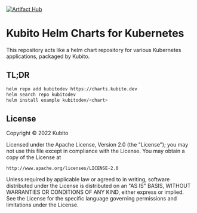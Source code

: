 [![Artifact Hub](https://img.shields.io/endpoint?url=https://artifacthub.io/badge/repository/kubitodev)](https://artifacthub.io/packages/search?repo=kubitodev)

# Kubito Helm Charts for Kubernetes

This repository acts like a helm chart repository for various Kubernetes applications, packaged by Kubito.

## TL;DR

```bash
helm repo add kubitodev https://charts.kubito.dev
helm search repo kubitodev
helm install example kubitodev/<chart>
```

## License

Copyright &copy; 2022 Kubito

Licensed under the Apache License, Version 2.0 (the "License");
you may not use this file except in compliance with the License.
You may obtain a copy of the License at

    http://www.apache.org/licenses/LICENSE-2.0

Unless required by applicable law or agreed to in writing, software
distributed under the License is distributed on an "AS IS" BASIS,
WITHOUT WARRANTIES OR CONDITIONS OF ANY KIND, either express or implied.
See the License for the specific language governing permissions and
limitations under the License.
